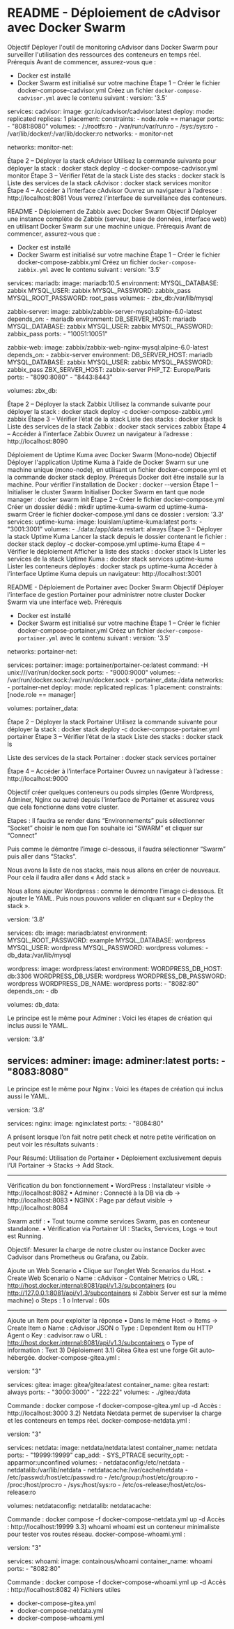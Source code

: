 # README - Déploiement de cAdvisor avec Docker Swarm
Objectif
Déployer l'outil de monitoring cAdvisor dans Docker Swarm pour surveiller l'utilisation des ressources des conteneurs en temps réel.
 Prérequis
Avant de commencer, assurez-vous que :
- Docker est installé
- Docker Swarm est initialisé sur votre machine
Étape 1 – Créer le fichier docker-compose-cadvisor.yml
Créez un fichier `docker-compose-cadvisor.yml` avec le contenu suivant :
version: '3.5'

services:
  cadvisor:
    image: gcr.io/cadvisor/cadvisor:latest
    deploy:
      mode: replicated
      replicas: 1
      placement:
        constraints:
          - node.role == manager
    ports:
      - "8081:8080"
    volumes:
      - /:/rootfs:ro
      - /var/run:/var/run:ro
      - /sys:/sys:ro
      - /var/lib/docker/:/var/lib/docker:ro
    networks:
      - monitor-net

networks:
  monitor-net:

Étape 2 – Déployer la stack cAdvisor
Utilisez la commande suivante pour déployer la stack :
docker stack deploy -c docker-compose-cadvisor.yml monitor
 Étape 3 – Vérifier l’état de la stack
Liste des stacks :
docker stack ls
Liste des services de la stack cAdvisor :
docker stack services monitor
Étape 4 – Accéder à l’interface cAdvisor
Ouvrez un navigateur à l’adresse :
http://localhost:8081
Vous verrez l'interface de surveillance des conteneurs.
 
 










README - Déploiement de Zabbix avec Docker Swarm
 Objectif
Déployer une instance complète de Zabbix (serveur, base de données, interface web) en utilisant Docker Swarm sur une machine unique.
 Prérequis
Avant de commencer, assurez-vous que :
- Docker est installé
- Docker Swarm est initialisé sur votre machine
Étape 1 – Créer le fichier docker-compose-zabbix.yml
Créez un fichier `docker-compose-zabbix.yml` avec le contenu suivant :
version: '3.5'

services:
  mariadb:
    image: mariadb:10.5
    environment:
      MYSQL_DATABASE: zabbix
      MYSQL_USER: zabbix
      MYSQL_PASSWORD: zabbix_pass
      MYSQL_ROOT_PASSWORD: root_pass
    volumes:
      - zbx_db:/var/lib/mysql

  zabbix-server:
    image: zabbix/zabbix-server-mysql:alpine-6.0-latest
    depends_on:
      - mariadb
    environment:
      DB_SERVER_HOST: mariadb
      MYSQL_DATABASE: zabbix
      MYSQL_USER: zabbix
      MYSQL_PASSWORD: zabbix_pass
    ports:
      - "10051:10051"

  zabbix-web:
    image: zabbix/zabbix-web-nginx-mysql:alpine-6.0-latest
    depends_on:
      - zabbix-server
    environment:
      DB_SERVER_HOST: mariadb
      MYSQL_DATABASE: zabbix
      MYSQL_USER: zabbix
      MYSQL_PASSWORD: zabbix_pass
      ZBX_SERVER_HOST: zabbix-server
      PHP_TZ: Europe/Paris
    ports:
      - "8090:8080"
      - "8443:8443"

volumes:
  zbx_db:

 Étape 2 – Déployer la stack Zabbix
Utilisez la commande suivante pour déployer la stack :
docker stack deploy -c docker-compose-zabbix.yml zabbix
 Étape 3 – Vérifier l’état de la stack
Liste des stacks :
docker stack ls
Liste des services de la stack Zabbix :
docker stack services zabbix
Étape 4 – Accéder à l’interface Zabbix
Ouvrez un navigateur à l’adresse :
http://localhost:8090
 


Déploiement de Uptime Kuma avec Docker Swarm (Mono-node)
Objectif
Déployer l'application Uptime Kuma à l'aide de Docker Swarm sur une machine unique (mono-node), en utilisant un fichier docker-compose.yml et la commande docker stack deploy.
 Prérequis
Docker doit être installé sur la machine.
Pour vérifier l’installation de Docker :
docker --version
Étape 1 – Initialiser le cluster Swarm
Initialiser Docker Swarm en tant que node manager :
docker swarm init
Étape 2 – Créer le fichier docker-compose.yml
Créer un dossier dédié :
mkdir uptime-kuma-swarm
cd uptime-kuma-swarm
Créer le fichier docker-compose.yml dans ce dossier :
version: '3.3'
services:
  uptime-kuma:
    image: louislam/uptime-kuma:latest
    ports:
      - "3001:3001"
    volumes:
      - ./data:/app/data
    restart: always
Étape 3 – Déployer la stack Uptime Kuma
Lancer la stack depuis le dossier contenant le fichier :
docker stack deploy -c docker-compose.yml uptime-kuma
Étape 4 – Vérifier le déploiement
Afficher la liste des stacks :
docker stack ls
Lister les services de la stack Uptime Kuma :
docker stack services uptime-kuma
Lister les conteneurs déployés :
docker stack ps uptime-kuma
Accéder à l'interface Uptime Kuma depuis un navigateur:
http://localhost:3001



README - Déploiement de Portainer avec Docker Swarm
Objectif
Déployer l'interface de gestion Portainer pour administrer notre cluster Docker Swarm via une interface web.
Prérequis
- Docker est installé
- Docker Swarm est initialisé sur votre machine
Étape 1 – Créer le fichier docker-compose-portainer.yml
Créez un fichier `docker-compose-portainer.yml` avec le contenu suivant :
version: '3.5'

networks:
  portainer-net:

services:
  portainer:
    image: portainer/portainer-ce:latest
    command: -H unix:///var/run/docker.sock
    ports:
      - "9000:9000"
    volumes:
      - /var/run/docker.sock:/var/run/docker.sock
      - portainer_data:/data
    networks:
      - portainer-net
    deploy:
      mode: replicated
      replicas: 1
      placement:
        constraints: [node.role == manager]

volumes:
  portainer_data:

Étape 2 – Déployer la stack Portainer
Utilisez la commande suivante pour déployer la stack :
docker stack deploy -c docker-compose-portainer.yml portainer
Étape 3 – Vérifier l’état de la stack
Liste des stacks :
docker stack ls
 

Liste des services de la stack Portainer :
docker stack services portainer
 




Étape 4 – Accéder à l’interface Portainer
Ouvrez un navigateur à l’adresse :
http://localhost:9000 
  













Objectif
créer quelques conteneurs ou pods simples (Genre Wordpress, Adminer, Nginx ou autre) depuis l'interface de Portainer et assurez vous que cela fonctionne dans votre cluster.

Etapes : 
Il faudra se render dans “Environnements” puis sélectionner “Socket”  choisir le nom que l’on souhaite ici “SWARM” et cliquer sur “Connect”
 


Puis comme le démontre l’image ci-dessous, il faudra sélectionner “Swarm” puis aller dans “Stacks”.
 
Nous avons la liste de nos stacks, mais nous allons en créer de nouveaux. Pour cela il faudra aller dans « Add stack »

 


Nous allons ajouter Wordpress : comme le démontre l’image ci-dessous. Et ajouter le YAML. Puis nous pouvons valider en cliquant sur « Deploy the stack ».
 
version: '3.8'

services:
  db:
    image: mariadb:latest
    environment:
      MYSQL_ROOT_PASSWORD: example
      MYSQL_DATABASE: wordpress
      MYSQL_USER: wordpress
      MYSQL_PASSWORD: wordpress
    volumes:
      - db_data:/var/lib/mysql

  wordpress:
    image: wordpress:latest
    environment:
      WORDPRESS_DB_HOST: db:3306
      WORDPRESS_DB_USER: wordpress
      WORDPRESS_DB_PASSWORD: wordpress
      WORDPRESS_DB_NAME: wordpress
    ports:
      - "8082:80"
    depends_on:
      - db

volumes:
  db_data:


 
 


Le principe est le même pour Adminer : Voici les étapes de création qui inclus aussi le YAML.
 
version: '3.8'

services:
  adminer:
    image: adminer:latest
    ports:
      - "8083:8080"
----
 



Le principe est le même pour Nginx : Voici les étapes de création qui inclus aussi le YAML.

 
version: '3.8'

services:
  nginx:
    image: nginx:latest
    ports:
      - "8084:80"

 

A présent lorsque l’on fait notre petit check et notre petite vérification on peut voir les résultats suivants :
 
 
 

Pour Résumé: 
Utilisation de Portainer
•	Déploiement exclusivement depuis l’UI Portainer → Stacks → Add Stack.
________________________________________
 Vérification du bon fonctionnement
•	WordPress : Installateur visible → http://localhost:8082
•	Adminer : Connecté à la DB via db → http://localhost:8083
•	NGINX : Page par défaut visible → http://localhost:8084


Swarm actif :
•	Tout tourne comme services Swarm, pas en conteneur standalone.
•	Vérification via Portainer UI : Stacks, Services, Logs → tout est Running.



Objectif: 
Mesurer la charge de notre cluster ou instance Docker avec Cadvisor dans Prometheus ou Grafana, ou Zabix.

Ajoute un Web Scenario
•	Clique sur l’onglet Web Scenarios du Host.
•	Create Web Scenario
o	Name : cAdvisor - Container Metrics
o	URL : http://host.docker.internal:8081/api/v1.3/subcontainers
(ou http://127.0.0.1:8081/api/v1.3/subcontainers si Zabbix Server est sur la même machine)
o	Steps : 1
o	Interval : 60s
________________________________________
Ajoute un Item pour exploiter la réponse
•	Dans le même Host → Items → Create Item
o	Name : cAdvisor JSON
o	Type : Dependent Item ou HTTP Agent
o	Key : cadvisor.raw
o	URL : http://host.docker.internal:8081/api/v1.3/subcontainers
o	Type of information : Text
 3) Déploiement
3.1) Gitea
Gitea est une forge Git auto-hébergée.
docker-compose-gitea.yml :

version: "3"

services:
  gitea:
    image: gitea/gitea:latest
    container_name: gitea
    restart: always
    ports:
      - "3000:3000"
      - "222:22"
    volumes:
      - ./gitea:/data

Commande : docker compose -f docker-compose-gitea.yml up -d
Accès : http://localhost:3000
3.2) Netdata
Netdata permet de superviser la charge et les conteneurs en temps réel.
docker-compose-netdata.yml :

version: "3"

services:
  netdata:
    image: netdata/netdata:latest
    container_name: netdata
    ports:
      - "19999:19999"
    cap_add:
      - SYS_PTRACE
    security_opt:
      - apparmor:unconfined
    volumes:
      - netdataconfig:/etc/netdata
      - netdatalib:/var/lib/netdata
      - netdatacache:/var/cache/netdata
      - /etc/passwd:/host/etc/passwd:ro
      - /etc/group:/host/etc/group:ro
      - /proc:/host/proc:ro
      - /sys:/host/sys:ro
      - /etc/os-release:/host/etc/os-release:ro

volumes:
  netdataconfig:
  netdatalib:
  netdatacache:

Commande : docker compose -f docker-compose-netdata.yml up -d
Accès : http://localhost:19999
3.3) whoami
whoami est un conteneur minimaliste pour tester vos routes réseau.
docker-compose-whoami.yml :

version: "3"

services:
  whoami:
    image: containous/whoami
    container_name: whoami
    ports:
      - "8082:80"

Commande : docker compose -f docker-compose-whoami.yml up -d
Accès : http://localhost:8082
4)  Fichiers utiles

- docker-compose-gitea.yml
- docker-compose-netdata.yml
- docker-compose-whoami.yml

      
